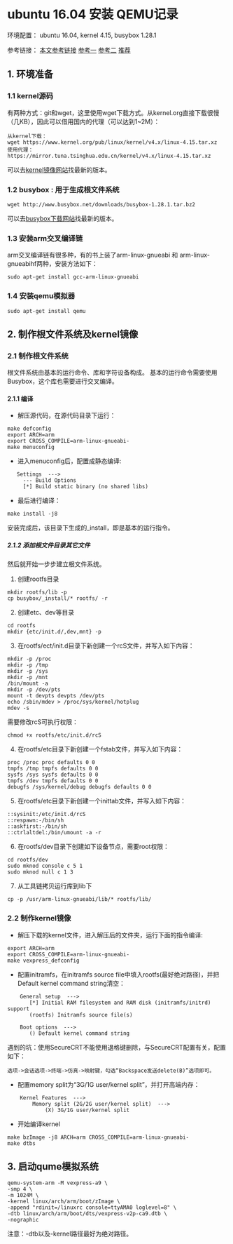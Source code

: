 # ubuntu 16.04 安装 QEMU记录

环境配置： ubuntu 16.04, kernel 4.15, busybox 1.28.1

参考链接：
[本文参考链接](http://blog.csdn.net/nxcxl88/article/details/53244754)
[参考一](http://blog.csdn.net/linyt/article/details/42504975)
[参考二](http://www.cnblogs.com/pengdonglin137/p/5023342.html)
[推荐](https://learningfromyoublog.wordpress.com/2016/04/05/131/)

## 1. 环境准备

### 1.1 kernel源码

有两种方式：git和wget，这里使用wget下载方式。从kernel.org直接下载很慢（几KB），因此可以借用国内的代理（可以达到1~2M）：

```
从kernel下载：
wget https://www.kernel.org/pub/linux/kernel/v4.x/linux-4.15.tar.xz
使用代理：
https://mirror.tuna.tsinghua.edu.cn/kernel/v4.x/linux-4.15.tar.xz
```
可以去[kernel镜像网站](https://mirror.tuna.tsinghua.edu.cn/kernel/v4.x/)找最新的版本。

### 1.2 busybox : 用于生成根文件系统

```
wget http://www.busybox.net/downloads/busybox-1.28.1.tar.bz2
```
可以去[busybox下载网站](https://busybox.net/downloads/)找最新的版本。

### 1.3 安装arm交叉编译链

arm交叉编译链有很多种，有的书上装了arm-linux-gnueabi 和 arm-linux-gnueabihf两种，安装方法如下：
```
sudo apt-get install gcc-arm-linux-gnueabi
```

### 1.4 安装qemu模拟器
```
sudo apt-get install qemu
```

## 2. 制作根文件系统及kernel镜像

### 2.1 制作根文件系统
根文件系统由基本的运行命令、库和字符设备构成。
基本的运行命令需要使用Busybox，这个库也需要进行交叉编译。

#### 2.1.1 编译
- 解压源代码，在源代码目录下运行：
```
make defconfig  
export ARCH=arm  
export CROSS_COMPILE=arm-linux-gnueabi-
make menuconfig
```

- 进入menuconfig后，配置成静态编译:
```
   Settings  ---> 
     --- Build Options 
     [*] Build static binary (no shared libs) 
```
- 最后进行编译：
```
make install -j8
```
安装完成后，该目录下生成的_install，即是基本的运行指令。

##### 2.1.2 添加根文件目录其它文件

然后就开始一步步建立根文件系统。

1. 创建rootfs目录
```
mkdir rootfs/lib -p
cp busybox/_install/* rootfs/ -r
```
2. 创建etc、dev等目录
```
cd rootfs
mkdir {etc/init.d/,dev,mnt} -p
```

3. 在rootfs/ect/init.d目录下新创建一个rcS文件，并写入如下内容：
```
mkdir -p /proc
mkdir -p /tmp
mkdir -p /sys
mkdir -p /mnt
/bin/mount -a
mkdir -p /dev/pts
mount -t devpts devpts /dev/pts
echo /sbin/mdev > /proc/sys/kernel/hotplug
mdev -s
```
需要修改rcS可执行权限：
```
chmod +x rootfs/etc/init.d/rcS
```

4. 在rootfs/etc目录下新创建一个fstab文件，并写入如下内容：
```
proc /proc proc defaults 0 0
tmpfs /tmp tmpfs defaults 0 0
sysfs /sys sysfs defaults 0 0
tmpfs /dev tmpfs defaults 0 0
debugfs /sys/kernel/debug debugfs defaults 0 0
```

5. 在rootfs/etc目录下新创建一个inittab文件，并写入如下内容：
```
::sysinit:/etc/init.d/rcS
::respawn:-/bin/sh
::askfirst:-/bin/sh
::ctrlaltdel:/bin/umount -a -r
```

6. 在rootfs/dev目录下创建如下设备节点，需要root权限：
```
cd rootfs/dev
sudo mknod console c 5 1
sudo mknod null c 1 3
```

7. 从工具链拷贝运行库到lib下
```
cp -p /usr/arm-linux-gnueabi/lib/* rootfs/lib/ 
```

### 2.2 制作kernel镜像

- 解压下载的kernel文件，进入解压后的文件夹，运行下面的指令编译:
```
export ARCH=arm  
export CROSS_COMPILE=arm-linux-gnueabi-  
make vexpress_defconfig  
```
- 配置initramfs，在initramfs source file中填入rootfs(最好绝对路径)，并把Default kernel command string清空： 
```
    General setup  --->
       [*] Initial RAM filesystem and RAM disk (initramfs/initrd) support
       (rootfs) Initramfs source file(s) 

    Boot options  --->
       () Default kernel command string
```
遇到的坑：使用SecureCRT不能使用退格键删除，与SecureCRT配置有关，配置如下：
```
选项->会话选项->终端->仿真->映射键，勾选“Backspace发送delete(B)”选项即可。
```

- 配置memory split为“3G/1G user/kernel split”，并打开高端内存：
```
    Kernel Features  --->
        Memory split (2G/2G user/kernel split)  --->
            (X) 3G/1G user/kernel split
```

- 开始编译kernel
```
make bzImage -j8 ARCH=arm CROSS_COMPILE=arm-linux-gnueabi-
make dtbs
```

## 3. 启动qume模拟系统
```
qemu-system-arm -M vexpress-a9 \
-smp 4 \
-m 1024M \
-kernel linux/arch/arm/boot/zImage \
-append "rdinit=/linuxrc console=ttyAMA0 loglevel=8" \
-dtb linux/arch/arm/boot/dts/vexpress-v2p-ca9.dtb \
-nographic
```
注意：-dtb以及-kernel路径最好为绝对路径。